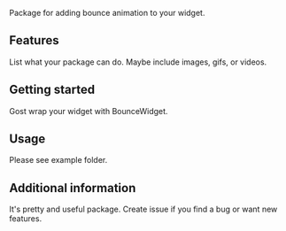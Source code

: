 Package for adding bounce animation to your widget.

## Features

List what your package can do. Maybe include images, gifs, or videos.

## Getting started

Gost wrap your widget with BounceWidget.

## Usage

Please see example folder.

## Additional information

It's pretty and useful package. Create issue if you find a bug or want new features.